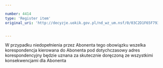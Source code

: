 ```yaml
---

number: 4414
type: 'Register item'
original_uri: 'http://decyzje.uokik.gov.pl/nd_wz_um.nsf/0/03C2D1F65F79338BC1257B43003323CE?OpenDocument'


---
```


W przypadku niedopełnienia przez Abonenta tego obowiązku wszelka korespondencja kierowana do Abonenta pod dotychczasowy adres korespondencyjny będzie uznana za skutecznie doręczoną ze wszystkimi konsekwencjami dla Abonenta
